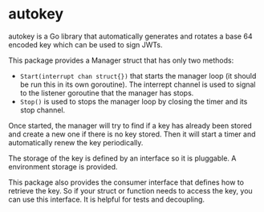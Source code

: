 # autokey
autokey is a Go library that automatically generates and rotates a base 64 encoded key which can be used to sign JWTs.

This package provides a Manager struct that has only two methods:
 * `Start(interrupt chan struct{})` that starts the manager loop (it should be run this in its own goroutine). The interrept channel is used to signal to the listener goroutine that the manager has stops.
 * `Stop()` is used to stops the manager loop by closing the timer and its stop channel.

Once started, the manager will try to find if a key has already been stored and create a new one if there is no key stored. Then it will start a timer and automatically renew the key periodically.

The storage of the key is defined by an interface so it is pluggable. A environment storage is provided.

This package also provides the consumer interface that defines how to retrieve the key. So if your struct or function needs to access the key, you can use this interface. It is helpful for tests and decoupling.